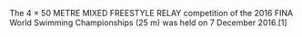 The 4 × 50 METRE MIXED FREESTYLE RELAY competition of the 2016 FINA World Swimming Championships (25 m) was held on 7 December 2016.[1]
